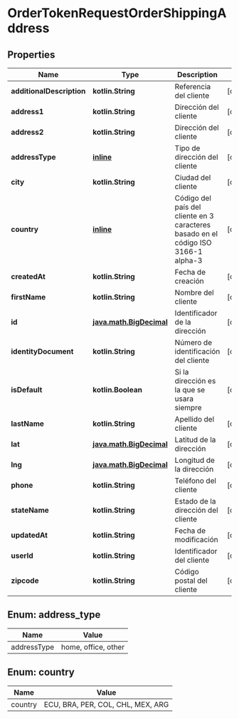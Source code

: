 
# OrderTokenRequestOrderShippingAddress

## Properties
Name | Type | Description | Notes
------------ | ------------- | ------------- | -------------
**additionalDescription** | **kotlin.String** | Referencia del cliente |  [optional]
**address1** | **kotlin.String** | Dirección del cliente |  [optional]
**address2** | **kotlin.String** | Dirección del cliente |  [optional]
**addressType** | [**inline**](#AddressType) | Tipo de dirección del cliente |  [optional]
**city** | **kotlin.String** | Ciudad del cliente |  [optional]
**country** | [**inline**](#Country) | Código del país del cliente en 3 caracteres basado en el código ISO 3166-1 alpha-3 |  [optional]
**createdAt** | **kotlin.String** | Fecha de creación |  [optional]
**firstName** | **kotlin.String** | Nombre del cliente |  [optional]
**id** | [**java.math.BigDecimal**](java.math.BigDecimal.md) | Identificador de la dirección |  [optional]
**identityDocument** | **kotlin.String** | Número de identificación del cliente |  [optional]
**isDefault** | **kotlin.Boolean** | Si la dirección es la que se usara siempre |  [optional]
**lastName** | **kotlin.String** | Apellido del cliente |  [optional]
**lat** | [**java.math.BigDecimal**](java.math.BigDecimal.md) | Latitud de la dirección |  [optional]
**lng** | [**java.math.BigDecimal**](java.math.BigDecimal.md) | Longitud de la dirección |  [optional]
**phone** | **kotlin.String** | Teléfono del cliente |  [optional]
**stateName** | **kotlin.String** | Estado de la dirección del cliente |  [optional]
**updatedAt** | **kotlin.String** | Fecha de modificación |  [optional]
**userId** | **kotlin.String** | Identificador del cliente |  [optional]
**zipcode** | **kotlin.String** | Código postal del cliente |  [optional]


<a id="AddressType"></a>
## Enum: address_type
Name | Value
---- | -----
addressType | home, office, other


<a id="Country"></a>
## Enum: country
Name | Value
---- | -----
country | ECU, BRA, PER, COL, CHL, MEX, ARG



